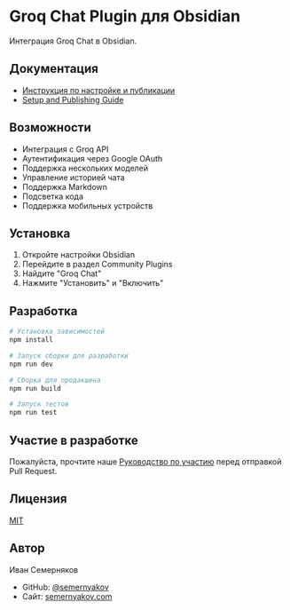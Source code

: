 # Groq Chat Plugin для Obsidian

Интеграция Groq Chat в Obsidian.

## Документация

- [Инструкция по настройке и публикации](docs/SETUP_AND_PUBLISH.ru.md)
- [Setup and Publishing Guide](docs/SETUP_AND_PUBLISH.md)

## Возможности

- Интеграция с Groq API
- Аутентификация через Google OAuth
- Поддержка нескольких моделей
- Управление историей чата
- Поддержка Markdown
- Подсветка кода
- Поддержка мобильных устройств

## Установка

1. Откройте настройки Obsidian
2. Перейдите в раздел Community Plugins
3. Найдите "Groq Chat"
4. Нажмите "Установить" и "Включить"

## Разработка

```bash
# Установка зависимостей
npm install

# Запуск сборки для разработки
npm run dev

# Сборка для продакшена
npm run build

# Запуск тестов
npm run test
```

## Участие в разработке

Пожалуйста, прочтите наше [Руководство по участию](CONTRIBUTING.md) перед отправкой Pull Request.

## Лицензия

[MIT](LICENSE)

## Автор

Иван Семерняков
- GitHub: [@semernyakov](https://github.com/semernyakov)
- Сайт: [semernyakov.com](https://semernyakov.com)